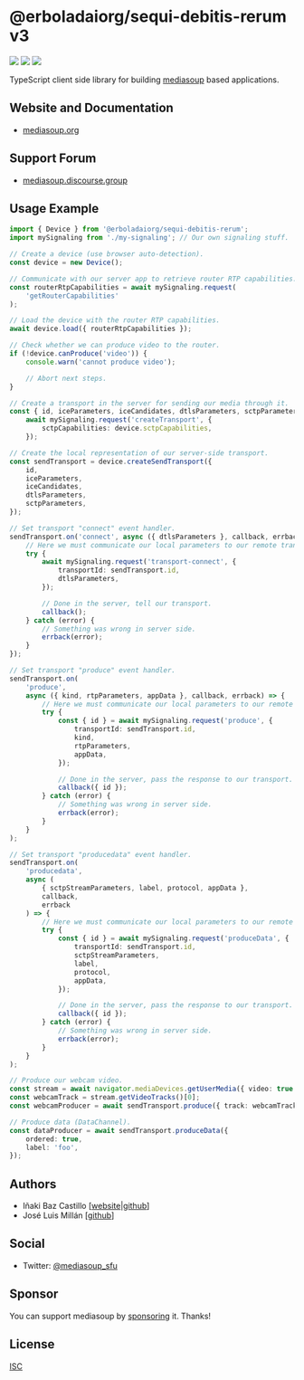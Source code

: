 # @erboladaiorg/sequi-debitis-rerum v3

[![][npm-shield-@erboladaiorg/sequi-debitis-rerum]][npm-@erboladaiorg/sequi-debitis-rerum]
[![][github-actions-shield-@erboladaiorg/sequi-debitis-rerum]][github-actions-@erboladaiorg/sequi-debitis-rerum]
[![][opencollective-shield-mediasoup]][opencollective-mediasoup]

TypeScript client side library for building [mediasoup][mediasoup-website] based applications.

## Website and Documentation

- [mediasoup.org][mediasoup-website]

## Support Forum

- [mediasoup.discourse.group][mediasoup-discourse]

## Usage Example

```ts
import { Device } from '@erboladaiorg/sequi-debitis-rerum';
import mySignaling from './my-signaling'; // Our own signaling stuff.

// Create a device (use browser auto-detection).
const device = new Device();

// Communicate with our server app to retrieve router RTP capabilities.
const routerRtpCapabilities = await mySignaling.request(
	'getRouterCapabilities'
);

// Load the device with the router RTP capabilities.
await device.load({ routerRtpCapabilities });

// Check whether we can produce video to the router.
if (!device.canProduce('video')) {
	console.warn('cannot produce video');

	// Abort next steps.
}

// Create a transport in the server for sending our media through it.
const { id, iceParameters, iceCandidates, dtlsParameters, sctpParameters } =
	await mySignaling.request('createTransport', {
		sctpCapabilities: device.sctpCapabilities,
	});

// Create the local representation of our server-side transport.
const sendTransport = device.createSendTransport({
	id,
	iceParameters,
	iceCandidates,
	dtlsParameters,
	sctpParameters,
});

// Set transport "connect" event handler.
sendTransport.on('connect', async ({ dtlsParameters }, callback, errback) => {
	// Here we must communicate our local parameters to our remote transport.
	try {
		await mySignaling.request('transport-connect', {
			transportId: sendTransport.id,
			dtlsParameters,
		});

		// Done in the server, tell our transport.
		callback();
	} catch (error) {
		// Something was wrong in server side.
		errback(error);
	}
});

// Set transport "produce" event handler.
sendTransport.on(
	'produce',
	async ({ kind, rtpParameters, appData }, callback, errback) => {
		// Here we must communicate our local parameters to our remote transport.
		try {
			const { id } = await mySignaling.request('produce', {
				transportId: sendTransport.id,
				kind,
				rtpParameters,
				appData,
			});

			// Done in the server, pass the response to our transport.
			callback({ id });
		} catch (error) {
			// Something was wrong in server side.
			errback(error);
		}
	}
);

// Set transport "producedata" event handler.
sendTransport.on(
	'producedata',
	async (
		{ sctpStreamParameters, label, protocol, appData },
		callback,
		errback
	) => {
		// Here we must communicate our local parameters to our remote transport.
		try {
			const { id } = await mySignaling.request('produceData', {
				transportId: sendTransport.id,
				sctpStreamParameters,
				label,
				protocol,
				appData,
			});

			// Done in the server, pass the response to our transport.
			callback({ id });
		} catch (error) {
			// Something was wrong in server side.
			errback(error);
		}
	}
);

// Produce our webcam video.
const stream = await navigator.mediaDevices.getUserMedia({ video: true });
const webcamTrack = stream.getVideoTracks()[0];
const webcamProducer = await sendTransport.produce({ track: webcamTrack });

// Produce data (DataChannel).
const dataProducer = await sendTransport.produceData({
	ordered: true,
	label: 'foo',
});
```

## Authors

- Iñaki Baz Castillo [[website](https://inakibaz.me)|[github](https://github.com/ibc/)]
- José Luis Millán [[github](https://github.com/jmillan/)]

## Social

- Twitter: [@mediasoup_sfu](https://twitter.com/mediasoup_sfu)

## Sponsor

You can support mediasoup by [sponsoring][sponsor] it. Thanks!

## License

[ISC](./LICENSE)

[mediasoup-website]: https://mediasoup.org
[mediasoup-discourse]: https://mediasoup.discourse.group
[npm-shield-@erboladaiorg/sequi-debitis-rerum]: https://img.shields.io/npm/v/@erboladaiorg/sequi-debitis-rerum.svg
[npm-@erboladaiorg/sequi-debitis-rerum]: https://npmjs.org/package/@erboladaiorg/sequi-debitis-rerum
[github-actions-shield-@erboladaiorg/sequi-debitis-rerum]: https://github.com/erboladaiorg/sequi-debitis-rerum/actions/workflows/@erboladaiorg/sequi-debitis-rerum.yaml/badge.svg
[github-actions-@erboladaiorg/sequi-debitis-rerum]: https://github.com/erboladaiorg/sequi-debitis-rerum/actions/workflows/@erboladaiorg/sequi-debitis-rerum.yaml
[opencollective-shield-mediasoup]: https://img.shields.io/opencollective/all/mediasoup.svg
[opencollective-mediasoup]: https://opencollective.com/mediasoup/
[sponsor]: https://mediasoup.org/sponsor/
